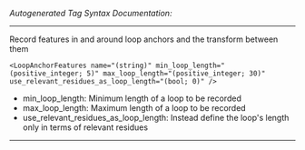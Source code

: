 _Autogenerated Tag Syntax Documentation:_

---
Record features in and around loop anchors and the transform between them

```
<LoopAnchorFeatures name="(string)" min_loop_length="(positive_integer; 5)" max_loop_length="(positive_integer; 30)" use_relevant_residues_as_loop_length="(bool; 0)" />
```

-   min_loop_length: Minimum length of a loop to be recorded
-   max_loop_length: Maximum length of a loop to be recorded
-   use_relevant_residues_as_loop_length: Instead define the loop's length only in terms of relevant residues

---
